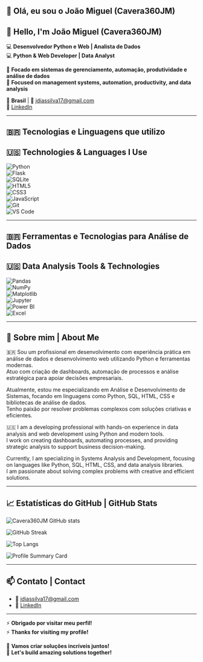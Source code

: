 ## 👋 Olá, eu sou o João Miguel (Cavera360JM)  
## 👋 Hello, I'm João Miguel (Cavera360JM)

💻 **Desenvolvedor Python e Web | Analista de Dados**  
💻 **Python & Web Developer | Data Analyst**

🎯 **Focado em sistemas de gerenciamento, automação, produtividade e análise de dados**  
🎯 **Focused on management systems, automation, productivity, and data analysis**

📍 **Brasil** | 📧 [jdiassilva17@gmail.com](mailto:jdiassilva17@gmail.com)  
🔗 [LinkedIn](https://www.linkedin.com/in/jo%C3%A3o-miguel-dias-da-silva-437b12230/)

---

## 🇧🇷 Tecnologias e Linguagens que utilizo  
## 🇺🇸 Technologies & Languages I Use

![Python](https://img.shields.io/badge/-Python-3776AB?style=flat-square&logo=python&logoColor=white)  
![Flask](https://img.shields.io/badge/-Flask-000000?style=flat-square&logo=flask)  
![SQLite](https://img.shields.io/badge/-SQLite-003B57?style=flat-square&logo=sqlite)  
![HTML5](https://img.shields.io/badge/-HTML5-E34F26?style=flat-square&logo=html5&logoColor=white)  
![CSS3](https://img.shields.io/badge/-CSS3-1572B6?style=flat-square&logo=css3)  
![JavaScript](https://img.shields.io/badge/-JavaScript-F7DF1E?style=flat-square&logo=javascript&logoColor=black)  
![Git](https://img.shields.io/badge/-Git-F05032?style=flat-square&logo=git&logoColor=white)  
![VS Code](https://img.shields.io/badge/-VS%20Code-007ACC?style=flat-square&logo=visual-studio-code)

---

## 🇧🇷 Ferramentas e Tecnologias para Análise de Dados  
## 🇺🇸 Data Analysis Tools & Technologies

![Pandas](https://img.shields.io/badge/-Pandas-150458?style=flat-square&logo=pandas&logoColor=white)  
![NumPy](https://img.shields.io/badge/-NumPy-013243?style=flat-square&logo=numpy&logoColor=white)  
![Matplotlib](https://img.shields.io/badge/-Matplotlib-11557C?style=flat-square&logo=matplotlib&logoColor=white)  
![Jupyter](https://img.shields.io/badge/-Jupyter-F37626?style=flat-square&logo=jupyter&logoColor=white)  
![Power BI](https://img.shields.io/badge/-Power%20BI-F2C811?style=flat-square&logo=microsoft-powerbi&logoColor=black)  
![Excel](https://img.shields.io/badge/-Excel-217346?style=flat-square&logo=microsoft-excel&logoColor=white)

---

## 🚀 Sobre mim | About Me

🇧🇷 Sou um profissional em desenvolvimento com experiência prática em análise de dados e desenvolvimento web utilizando Python e ferramentas modernas.  
Atuo com criação de dashboards, automação de processos e análise estratégica para apoiar decisões empresariais.

Atualmente, estou me especializando em Análise e Desenvolvimento de Sistemas, focando em linguagens como Python, SQL, HTML, CSS e bibliotecas de análise de dados.  
Tenho paixão por resolver problemas complexos com soluções criativas e eficientes.

🇺🇸 I am a developing professional with hands-on experience in data analysis and web development using Python and modern tools.  
I work on creating dashboards, automating processes, and providing strategic analysis to support business decision-making.

Currently, I am specializing in Systems Analysis and Development, focusing on languages like Python, SQL, HTML, CSS, and data analysis libraries.  
I am passionate about solving complex problems with creative and efficient solutions.

---

## 📈 Estatísticas do GitHub | GitHub Stats

![Cavera360JM GitHub stats](https://github-readme-stats.vercel.app/api?username=Cavera360JM&show_icons=true&theme=dracula)

![GitHub Streak](https://streak-stats.demolab.com/?user=Cavera360JM&theme=dracula&hide_border=true)

![Top Langs](https://github-readme-stats.vercel.app/api/top-langs/?username=Cavera360JM&layout=compact&theme=dracula)

<!-- ✅ PROFILE SUMMARY CARD -->
![Profile Summary Card](https://github-profile-summary-cards.vercel.app/api/cards/profile-details?username=Cavera360JM&theme=dracula)

---

## 📫 Contato | Contact

- 📧 [jdiassilva17@gmail.com](mailto:jdiassilva17@gmail.com)  
- 🔗 [LinkedIn](https://www.linkedin.com/in/jo%C3%A3o-miguel-dias-da-silva-437b12230/)

---

⚡ **Obrigado por visitar meu perfil!**  
⚡ **Thanks for visiting my profile!**

🚀 **Vamos criar soluções incríveis juntos!**  
🚀 **Let's build amazing solutions together!**
